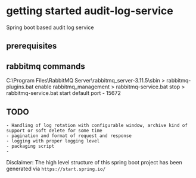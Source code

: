 # getting started audit-log-service
Spring boot based audit log service

## prerequisites



## rabbitmq commands

C:\Program Files\RabbitMQ Server\rabbitmq_server-3.11.5\sbin
    	> rabbitmq-plugins.bat enable rabbitmq_management
	> rabbitmq-service.bat stop
	> rabbitmq-service.bat start
default port - 15672

## TODO

	- Handling of log rotation with configurable window, archive kind of support or soft delete for some time
	- pagination and format of request and response
	- logging with proper logging level
	- packaging script
	- 
	
    
Disclaimer: The high level structure of this spring boot project has been generated via `https://start.spring.io/`